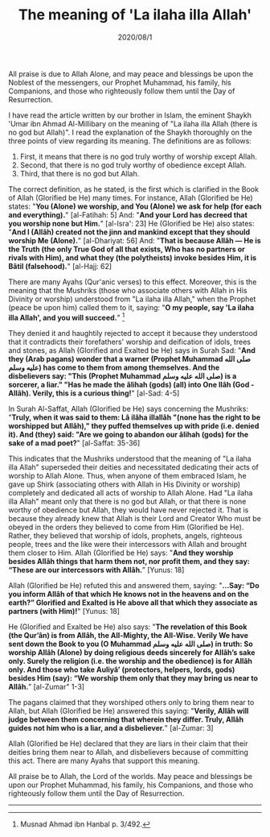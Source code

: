 ﻿---
layout: post
title: "The meaning of 'La ilaha illa Allah'"
publisher: "alsalafiyyah@icloud.com"
source: "Majmu' Fatawa wa Maqalat 2/5"
category: [basic, knowledge, binbaz]
tag: basic
hijri: Dhul-Hijjah 12, 1441 AH
date: 2020/08/1
shaykhs: Shaykh Abdul-Aziz ibn Baz
---

All praise is due to Allah Alone, and may peace and blessings be upon the Noblest of the messengers, our Prophet Muhammad, his family, his Companions, and those who righteously follow them until the Day of Resurrection.

I have read the article written by our brother in Islam, the eminent Shaykh 'Umar ibn Ahmad Al-Millibary on the meaning of "La ilaha illa Allah (there is no god but Allah)". I read the explanation of the Shaykh thoroughly on the three points of view regarding its meaning. The definitions are as follows:

1. First, it means that there is no god truly worthy of worship except Allah.
2. Second, that there is no god truly worthy of obedience except Allah.
3. Third, that there is no god but Allah.

The correct definition, as he stated, is the first which is clarified in the Book of Allah (Glorified be He) many times. For instance, Allah (Glorified be He) states: "**You (Alone) we worship, and You (Alone) we ask for help (for each and everything).**" [al-Fatihah: 5] And: "**And your Lord has decreed that you worship none but Him.**" [al-Isra': 23] He (Glorified be He) also states: "**And I (Allâh) created not the jinn and mankind except that they should worship Me (Alone).**" [al-Dhariyat: 56] And: "**That is because Allâh — He is the Truth (the only True God of all that exists, Who has no partners or rivals with Him), and what they (the polytheists) invoke besides Him, it is Bâtil (falsehood).**" [al-Hajj: 62]

There are many Ayahs (Qur'anic verses) to this effect. Moreover, this is the meaning that the Mushriks (those who associate others with Allah in His Divinity or worship) understood from "La ilaha illa Allah," when the Prophet (peace be upon him) called them to it, saying: "**O my people, say 'La ilaha illa Allah', and you will succeed.**" [^1]

They denied it and haughtily rejected to accept it because they understood that it contradicts their forefathers' worship and deification of idols, trees and stones, as Allah (Glorified and Exalted be He) says in Surah Sad: "**And they (Arab pagans) wonder that a warner (Prophet Muhammad صلى الله عليه وسلم) has come to them from among themselves. And the disbelievers say: "This (Prophet Muhammad صلى الله عليه وسلم) is a sorcerer, a liar." "Has he made the âlihah (gods) (all) into One Ilâh (God - Allâh). Verily, this is a curious thing!**" [al-Sad: 4-5]

In Surah Al-Saffat, Allah (Glorified be He) says concerning the Mushriks: "**Truly, when it was said to them: Lâ ilâha illallâh "(none has the right to be worshipped but Allâh)," they puffed themselves up with pride (i.e. denied it). And (they) said: "Are we going to abandon our âlihah (gods) for the sake of a mad poet?**" [al-Saffat: 35-36]

This indicates that the Mushriks understood that the meaning of "La ilaha illa Allah" superseded their deities and necessitated dedicating their acts of worship to Allah Alone. Thus, when anyone of them embraced Islam, he gave up Shirk (associating others with Allah in His Divinity or worship) completely and dedicated all acts of worship to Allah Alone. Had "La ilaha illa Allah" meant only that there is no god but Allah, or that there is none worthy of obedience but Allah, they would have never rejected it. That is because they already knew that Allah is their Lord and Creator Who must be obeyed in the orders they believed to come from Him (Glorified be He). Rather, they believed that worship of idols, prophets, angels, righteous people, trees and the like were their intercessors with Allah and brought them closer to Him. Allah (Glorified be He) says: "**And they worship besides Allâh things that harm them not, nor profit them, and they say: “These are our intercessors with Allâh.**” [Yunus: 18]

Allah (Glorified be He) refuted this and answered them, saying: "**...Say: “Do you inform Allâh of that which He knows not in the heavens and on the earth?” Glorified and Exalted is He above all that which they associate as partners (with Him)!**" [Yunus: 18] 

He (Glorified and Exalted be He) also says: "**The revelation of this Book (the Qur’ân) is from Allâh, the All-Mighty, the All-Wise. Verily We have sent down the Book to you (O Muhammad صلى الله عليه وسلم) in truth: So worship Allâh (Alone) by doing religious deeds sincerely for Allâh’s sake only. Surely the religion (i.e. the worship and the obedience) is for Allâh only. And those who take Auliyâ’ (protectors, helpers, lords, gods) besides Him (say): “We worship them only that they may bring us near to Allâh.**” [al-Zumar" 1-3]

The pagans claimed that they worshiped others only to bring them near to Allah, but Allah (Glorified be He) answered this saying: "**Verily, Allâh will judge between them concerning that wherein they differ. Truly, Allâh guides not him who is a liar, and a disbeliever.**" [al-Zumar: 3]

Allah (Glorified be He) declared that they are liars in their claim that their deities bring them near to Allah, and disbelievers because of committing this act. There are many Ayahs that support this meaning.

All praise be to Allah, the Lord of the worlds. May peace and blessings be upon our Prophet Muhammad, his family, his Companions, and those who righteously follow them until the Day of Resurrection.

---
[^1]: Musnad Ahmad ibn Hanbal p. 3/492.



